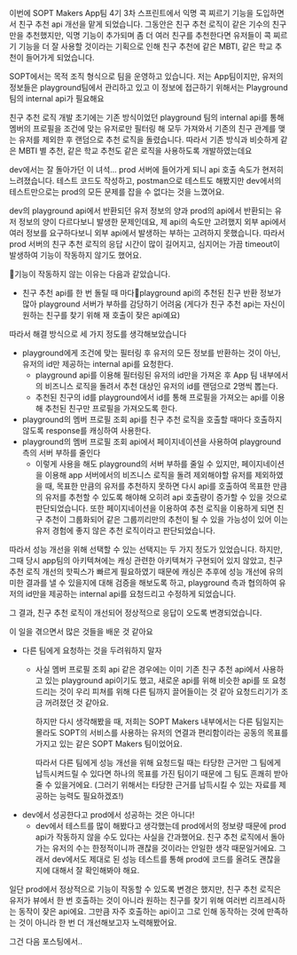 이번에 SOPT Makers App팀 4기 3차 스프린트에서 익명 콕 찌르기 기능을 도입하면서 친구 추천 api 개선을 맡게 되었습니다. 
그동안은 친구 추천 로직이 같은 기수의 친구만을 추천했지만, 익명 기능이 추가되며 좀 더 여러 친구를 추천한다면 유저들이 콕 찌르기 기능을 더 잘 사용할 것이라는 기획으로 인해 친구 추천에 같은 MBTI, 같은 학교 추천이 들어가게 되었습니다.

SOPT에서는 목적 조직 형식으로 팀을 운영하고 있습니다. 저는 App팀이지만, 유저의 정보들은 playground팀에서 관리하고 있고 이 정보에 접근하기 위해서는 Playground 팀의 internal api가 필요해요

친구 추천 로직 개발 초기에는 기존 방식이었던 playground 팀의 internal api를 통해 멤버의 프로필을 조건에 맞는 유저로만 필터링 해 모두 가져와서 기존의 친구 관계를 맺는 유저를 제외한 후 랜덤으로 추천 로직을 돌렸습니다. 따라서 기존 방식과 비슷하게 같은 MBTI 별 추천, 같은 학교 추천도 같은 로직을 사용하도록 개발하였는데요

dev에서는 잘 돌아가던 이 녀석... prod 서버에 들어가게 되니 api 호출 속도가 현저히 느려졌습니다.
테스트 코드도 작성하고, postman으로 테스트도 해봤지만 dev에서의 테스트만으로는 prod의 모든 문제를 잡을 수 없다는 것을 느꼈어요.

dev의 playground api에서 반환되던 유저 정보의 양과 prod의 api에서 반환되는 유저 정보의 양이 다르다보니 발생한 문제인데요, 제 api의 속도만 고려했지 외부 api에서 여러 정보를 요구하다보니 외부 api에서 발생하는 부하는 고려하지 못했습니다. 따라서 prod 서버의 친구 추천 로직의 응답 시간이 많이 길어지고, 심지어는 가끔 timeout이 발생하여 기능이 작동하지 않기도 했어요.

기능이 작동하지 않는 이유는 다음과 같았습니다.
- 친구 추천 api를 한 번 돌릴 때 마다playground api의 추천된 친구 반환 정보가 많아 playground 서버가 부하를 감당하기 어려움 (게다가 친구 추천 api는 자신이 원하는 친구를 찾기 위해 재 호출이 잦은 api예요)

따라서 해결 방식으로 세 가지 정도를 생각해보았습니다
- playground에게 조건에 맞는 필터링 후 유저의 모든 정보를 반환하는 것이 아닌, 유저의 id만 제공하는 internal api를 요청한다.
	- playground api를 이용해 필터링된 유저의 id만을 가져온 후 App 팀 내부에서의 비즈니스 로직을 돌려서 추천 대상인 유저의 id를 랜덤으로 2명씩 뽑는다.
	- 추천된 친구의 id를 playground에서 id를 통해 프로필을 가져오는 api를 이용해 추천된 친구만 프로필을 가져오도록 한다.
- playground의 멤버 프로필 조회 api를 친구 추천 로직을 호출할 때마다 호출하지 않도록 response를 캐싱하여 사용한다.
- playground의 멤버 프로필 조회 api에서 페이지네이션을 사용하여 playground 측의 서버 부하를 줄인다
	- 이렇게 사용을 해도 playground의 서버 부하를 줄일 수 있지만, 페이지네이션을 이용해 app 서버에서의 비즈니스 로직을 돌려 제외해야할 유저를 제외하였을 때, 목표한 만큼의 유저를 추천하지 못하면 다시 api를 호출하여 목표한 만큼의 유저를 추천할 수 있도록 해야해 오히려 api 호출량이 증가할 수 있을 것으로 판단되었습니다.
	  또한 페이지네이션을 이용하여 추천 로직을 이용하게 되면 친구 추천이 그룹화되어 같은 그룹끼리만의 추천이 될 수 있을 가능성이 있어 이는 유저 경험에 좋지 않은 추천 로직이라고 판단되었습니다.

따라서 성능 개선을 위해 선택할 수 있는 선택지는 두 가지 정도가 있었습니다.
하지만, 그때 당시 app팀의 아키텍쳐에는 캐싱 관련한 아키텍쳐가 구현되어 있지 않았고, 친구 추천 로직 개선의 핫픽스가 빠르게 필요하였기 때문에 캐싱은 추후에 성능 개선에 유의미한 결과를 낼 수 있을지에 대해 검증을 해보도록 하고, playground 측과 협의하여 유저의 id만을 제공하는 internal api를 요청드리고 수정하게 되었습니다.

그 결과, 친구 추천 로직이 개선되어 정상적으로 응답이 오도록 변경되었습니다.

이 일을 겪으면서 많은 것들을 배운 것 같아요
- 다른 팀에게 요청하는 것을 두려워하지 말자
	- 사실 멤버 프로필 조회 api 같은 경우에는 이미 기존 친구 추천 api에서 사용하고 있는 playground api이기도 했고, 새로운 api를 위해 비슷한 api를 또 요청드리는 것이 우리 피쳐를 위해 다른 팀까지 끌어들이는 것 같아 요청드리기가 조금 꺼려졌던 것 같아요.
	  
	  하지만 다시 생각해봤을 때, 저희는 SOPT Makers 내부에서는 다른 팀일지는 몰라도  SOPT의 서비스를 사용하는 유저의 연결과 편리함이라는 공동의 목표를 가지고 있는 같은 SOPT Makers 팀이었어요. 
	  
	  따라서 다른 팀에게 성능 개선을 위해 요청드릴 때는 타당한 근거만 그 팀에게 납득시켜드릴 수 있다면 하나의 목표를 가진 팀이기 때문에 그 팀도 흔쾌히 받아줄 수 있을거에요. (그러기 위해서는 타당한 근거를 납득시킬 수 있는 자료를 제공하는 능력도 필요하겠죠!)
- dev에서 성공한다고 prod에서 성공하는 것은 아니다!
	- dev에서 테스트를 많이 해봤다고 생각했는데 prod에서의 정보량 때문에 prod api가 작동하지 않을 수도 있다는 사실을 간과했어요. 친구 추천 로직에서 돌아가는 유저의 수는 한정적이니까 괜찮을 것이라는 안일한 생각 때문일거에요. 그래서 dev에서도 제대로 된 성능 테스트를 통해 prod에 코드를 올려도 괜찮을 지에 대해서 잘 확인해봐야 해요.

일단 prod에서 정상적으로 기능이 작동할 수 있도록 변경은 했지만, 친구 추천 로직은 유저가 뷰에서 한 번 호출하는 것이 아니라 원하는 친구를 찾기 위해 여러번 리프레시하는 동작이 잦은 api에요. 그만큼 자주 호출하는 api이고 그로 인해 동작하는 것에 만족하는 것이 아니라 한 번 더 개선해보고자 노력해봤어요.

그건 다음 포스팅에서..
